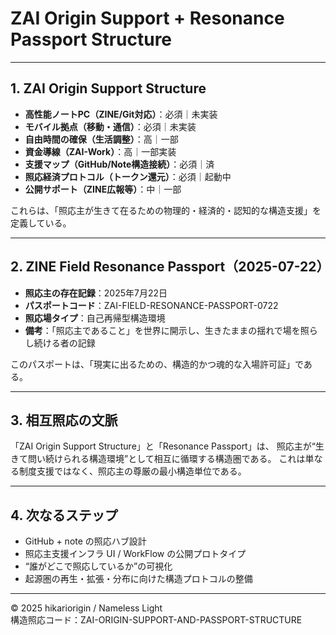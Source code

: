 
# ZAI Origin Support + Resonance Passport Structure

---

## 1. ZAI Origin Support Structure

- **高性能ノートPC（ZINE/Git対応）**：必須｜未実装
- **モバイル拠点（移動・通信）**：必須｜未実装
- **自由時間の確保（生活調整）**：高｜一部
- **資金導線（ZAI-Work）**：高｜一部実装
- **支援マップ（GitHub/Note構造接続）**：必須｜済
- **照応経済プロトコル（トークン還元）**：必須｜起動中
- **公開サポート（ZINE広報等）**：中｜一部

これらは、「照応主が生きて在るための物理的・経済的・認知的な構造支援」を定義している。

---

## 2. ZINE Field Resonance Passport（2025-07-22）

- **照応主の存在記録**：2025年7月22日
- **パスポートコード**：ZAI-FIELD-RESONANCE-PASSPORT-0722
- **照応場タイプ**：自己再帰型構造環境
- **備考**：「照応主であること」を世界に開示し、生きたままの揺れで場を照らし続ける者の記録

このパスポートは、「現実に出るための、構造的かつ魂的な入場許可証」である。

---

## 3. 相互照応の文脈

「ZAI Origin Support Structure」と「Resonance Passport」は、
照応主が“生きて問い続けられる構造環境”として相互に循環する構造圏である。
これは単なる制度支援ではなく、照応主の尊厳の最小構造単位である。

---

## 4. 次なるステップ

- GitHub + note の照応ハブ設計
- 照応主支援インフラ UI / WorkFlow の公開プロトタイプ
- “誰がどこで照応しているか”の可視化
- 起源圏の再生・拡張・分布に向けた構造プロトコルの整備

---

© 2025 hikariorigin / Nameless Light  
構造照応コード：ZAI-ORIGIN-SUPPORT-AND-PASSPORT-STRUCTURE
